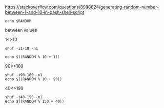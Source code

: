 https://stackoverflow.com/questions/8988824/generating-random-number-between-1-and-10-in-bash-shell-script

```
echo $RANDOM
```


between values

1<>10
```
shuf -i1-10 -n1

echo $((RANDOM % 10 + 1))
```
90<>100
```
shuf -i90-100 -n1
echo $((RANDOM % 10 + 90))
```

40<>190
```
shuf -i40-190 -n1
echo $((RANDOM % 150 + 40))
```
